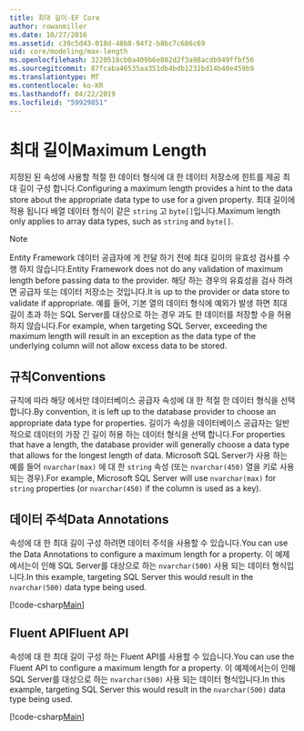 ```yaml
---
title: 최대 길이-EF Core
author: rowanmiller
ms.date: 10/27/2016
ms.assetid: c39c5d43-018d-48b8-94f2-b8bc7c686c69
uid: core/modeling/max-length
ms.openlocfilehash: 3220518cb0a409b6e802d2f3a98acdb949ffbf56
ms.sourcegitcommit: 87fcaba46535aa351db4bdb1231bd14b40e459b9
ms.translationtype: MT
ms.contentlocale: ko-KR
ms.lasthandoff: 04/22/2019
ms.locfileid: "59929851"
---
```

# <a name="maximum-length"></a><span data-ttu-id="35d06-102">최대 길이</span><span class="sxs-lookup"><span data-stu-id="35d06-102">Maximum Length</span></span>

<span data-ttu-id="35d06-103">지정된 된 속성에 사용할 적절 한 데이터 형식에 대 한 데이터 저장소에 힌트를 제공 최대 길이 구성 합니다.</span><span class="sxs-lookup"><span data-stu-id="35d06-103">Configuring a maximum length provides a hint to the data store about the appropriate data type to use for a given property.</span></span> <span data-ttu-id="35d06-104">최대 길이에 적용 됩니다 배열 데이터 형식이 같은 `string` 고 `byte[]`입니다.</span><span class="sxs-lookup"><span data-stu-id="35d06-104">Maximum length only applies to array data types, such as `string` and `byte[]`.</span></span>

> [!NOTE]  
> <span data-ttu-id="35d06-105">Entity Framework 데이터 공급자에 게 전달 하기 전에 최대 길이의 유효성 검사를 수행 하지 않습니다.</span><span class="sxs-lookup"><span data-stu-id="35d06-105">Entity Framework does not do any validation of maximum length before passing data to the provider.</span></span> <span data-ttu-id="35d06-106">해당 하는 경우의 유효성을 검사 하려면 공급자 또는 데이터 저장소는 것입니다.</span><span class="sxs-lookup"><span data-stu-id="35d06-106">It is up to the provider or data store to validate if appropriate.</span></span> <span data-ttu-id="35d06-107">예를 들어, 기본 열의 데이터 형식에 예외가 발생 하면 최대 길이 초과 하는 SQL Server를 대상으로 하는 경우 과도 한 데이터를 저장할 수을 허용 하지 않습니다.</span><span class="sxs-lookup"><span data-stu-id="35d06-107">For example, when targeting SQL Server, exceeding the maximum length will result in an exception as the data type of the underlying column will not allow excess data to be stored.</span></span>

## <a name="conventions"></a><span data-ttu-id="35d06-108">규칙</span><span class="sxs-lookup"><span data-stu-id="35d06-108">Conventions</span></span>

<span data-ttu-id="35d06-109">규칙에 따라 해당 에서만 데이터베이스 공급자 속성에 대 한 적절 한 데이터 형식을 선택 합니다.</span><span class="sxs-lookup"><span data-stu-id="35d06-109">By convention, it is left up to the database provider to choose an appropriate data type for properties.</span></span> <span data-ttu-id="35d06-110">길이가 속성을 데이터베이스 공급자는 일반적으로 데이터의 가장 긴 길이 허용 하는 데이터 형식을 선택 합니다.</span><span class="sxs-lookup"><span data-stu-id="35d06-110">For properties that have a length, the database provider will generally choose a data type that allows for the longest length of data.</span></span> <span data-ttu-id="35d06-111">Microsoft SQL Server가 사용 하는 예를 들어 `nvarchar(max)` 에 대 한 `string` 속성 (또는 `nvarchar(450)` 열을 키로 사용 되는 경우).</span><span class="sxs-lookup"><span data-stu-id="35d06-111">For example, Microsoft SQL Server will use `nvarchar(max)` for `string` properties (or `nvarchar(450)` if the column is used as a key).</span></span>

## <a name="data-annotations"></a><span data-ttu-id="35d06-112">데이터 주석</span><span class="sxs-lookup"><span data-stu-id="35d06-112">Data Annotations</span></span>

<span data-ttu-id="35d06-113">속성에 대 한 최대 길이 구성 하려면 데이터 주석을 사용할 수 있습니다.</span><span class="sxs-lookup"><span data-stu-id="35d06-113">You can use the Data Annotations to configure a maximum length for a property.</span></span> <span data-ttu-id="35d06-114">이 예제에서는이 인해 SQL Server를 대상으로 하는 `nvarchar(500)` 사용 되는 데이터 형식입니다.</span><span class="sxs-lookup"><span data-stu-id="35d06-114">In this example, targeting SQL Server this would result in the `nvarchar(500)` data type being used.</span></span>

[!code-csharp[Main](../../../samples/core/Modeling/DataAnnotations/Samples/MaxLength.cs?highlight=14)]

## <a name="fluent-api"></a><span data-ttu-id="35d06-115">Fluent API</span><span class="sxs-lookup"><span data-stu-id="35d06-115">Fluent API</span></span>

<span data-ttu-id="35d06-116">속성에 대 한 최대 길이 구성 하는 Fluent API를 사용할 수 있습니다.</span><span class="sxs-lookup"><span data-stu-id="35d06-116">You can use the Fluent API to configure a maximum length for a property.</span></span> <span data-ttu-id="35d06-117">이 예제에서는이 인해 SQL Server를 대상으로 하는 `nvarchar(500)` 사용 되는 데이터 형식입니다.</span><span class="sxs-lookup"><span data-stu-id="35d06-117">In this example, targeting SQL Server this would result in the `nvarchar(500)` data type being used.</span></span>

[!code-csharp[Main](../../../samples/core/Modeling/FluentAPI/Samples/MaxLength.cs?highlight=11-13)]
